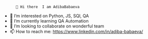           👋 Hi there  I am AdibaBabaeva
 
- 👀 I’m interested on Python, JS, SQl, QA 
- 🌱 I’m currently learning QA Automation
- 👯 I’m looking to collaborate on wonderful team
- 📫 How to reach me: https://www.linkedin.com/in/adiba-babaeva/


